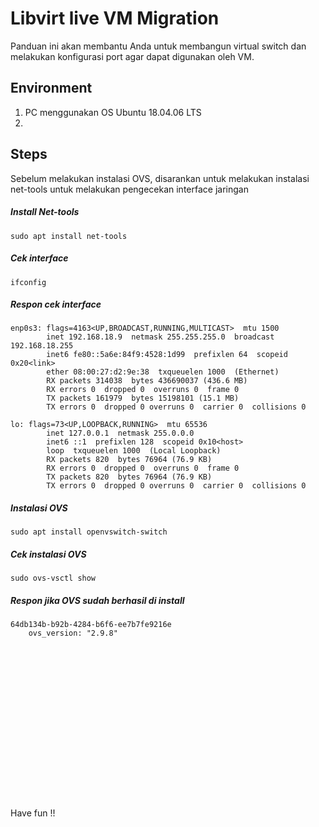 # Libvirt live VM Migration
Panduan ini akan membantu Anda untuk membangun virtual switch dan melakukan konfigurasi port agar dapat digunakan oleh VM.

## Environment
1. PC menggunakan OS Ubuntu 18.04.06 LTS
2. 


## Steps
Sebelum melakukan instalasi OVS, disarankan untuk melakukan instalasi net-tools untuk melakukan pengecekan interface jaringan
##### Install Net-tools
```
sudo apt install net-tools
```

##### Cek interface
```
ifconfig
```

##### Respon cek interface

```
enp0s3: flags=4163<UP,BROADCAST,RUNNING,MULTICAST>  mtu 1500
        inet 192.168.18.9  netmask 255.255.255.0  broadcast 192.168.18.255
        inet6 fe80::5a6e:84f9:4528:1d99  prefixlen 64  scopeid 0x20<link>
        ether 08:00:27:d2:9e:38  txqueuelen 1000  (Ethernet)
        RX packets 314038  bytes 436690037 (436.6 MB)
        RX errors 0  dropped 0  overruns 0  frame 0
        TX packets 161979  bytes 15198101 (15.1 MB)
        TX errors 0  dropped 0 overruns 0  carrier 0  collisions 0

lo: flags=73<UP,LOOPBACK,RUNNING>  mtu 65536
        inet 127.0.0.1  netmask 255.0.0.0
        inet6 ::1  prefixlen 128  scopeid 0x10<host>
        loop  txqueuelen 1000  (Local Loopback)
        RX packets 820  bytes 76964 (76.9 KB)
        RX errors 0  dropped 0  overruns 0  frame 0
        TX packets 820  bytes 76964 (76.9 KB)
        TX errors 0  dropped 0 overruns 0  carrier 0  collisions 0

```

##### Instalasi OVS
```
sudo apt install openvswitch-switch
```

##### Cek instalasi OVS
```
sudo ovs-vsctl show
```

##### Respon jika OVS sudah berhasil di install
```
64db134b-b92b-4284-b6f6-ee7b7fe9216e
    ovs_version: "2.9.8"
```

##### 
```

```

##### 
```

```

##### 
```

```
##### 
```

```
##### 
```

```
##### 
```

```
##### 
```

```
##### 
```

```
##### 
```

```
##### 
```

```
##### 
```

```





Have fun !!
